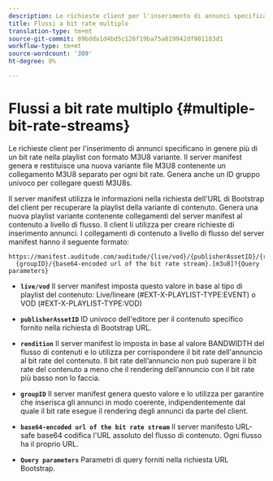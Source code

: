 ```yaml
---
description: Le richieste client per l'inserimento di annunci specificano in genere più di un bit rate nella playlist con formato M3U8 variante. Il server manifest genera e restituisce una nuova variante file M3U8 contenente un collegamento M3U8 separato per ogni bit rate. Genera anche un ID gruppo univoco per collegare questi M3U8s.
title: Flussi a bit rate multiplo
translation-type: tm+mt
source-git-commit: 89bdda1d4bd5c126f19ba75a819942df901183d1
workflow-type: tm+mt
source-wordcount: '309'
ht-degree: 0%

---
```



# Flussi a bit rate multiplo {#multiple-bit-rate-streams}

Le richieste client per l&#39;inserimento di annunci specificano in genere più di un bit rate nella playlist con formato M3U8 variante. Il server manifest genera e restituisce una nuova variante file M3U8 contenente un collegamento M3U8 separato per ogni bit rate. Genera anche un ID gruppo univoco per collegare questi M3U8s.

Il server manifest utilizza le informazioni nella richiesta dell&#39;URL di Bootstrap del client per recuperare la playlist della variante di contenuto. Genera una nuova playlist variante contenente collegamenti del server manifest al contenuto a livello di flusso. Il client li utilizza per creare richieste di inserimento annunci. I collegamenti di contenuto a livello di flusso del server manifest hanno il seguente formato:

```
https://manifest.auditude.com/auditude/{live/vod}/{publisherAssetID}/{rendition}/
  {groupID}/{base64-encoded url of the bit rate stream}.[m3u8]?{Query parameters}
```

* **`live/vod`** Il server manifest imposta questo valore in base al tipo di playlist del contenuto: Live/lineare (#EXT-X-PLAYLIST-TYPE:EVENT) o VOD (#EXT-X-PLAYLIST-TYPE:VOD)

* **`publisherAssetID`** ID univoco dell&#39;editore per il contenuto specifico fornito nella richiesta di Bootstrap URL.

* **`rendition`** Il server manifest lo imposta in base al valore BANDWIDTH del flusso di contenuti e lo utilizza per corrispondere il bit rate dell&#39;annuncio al bit rate del contenuto. Il bit rate dell’annuncio non può superare il bit rate del contenuto a meno che il rendering dell’annuncio con il bit rate più basso non lo faccia.

* **`groupID`** Il server manifest genera questo valore e lo utilizza per garantire che inserisca gli annunci in modo coerente, indipendentemente dal quale il bit rate esegue il rendering degli annunci da parte del client.

* **`base64-encoded url of the bit rate stream`** Il server manifesto URL-safe base64 codifica l&#39;URL assoluto del flusso di contenuto. Ogni flusso ha il proprio URL.

* **`Query parameters`** Parametri di query forniti nella richiesta URL Bootstrap.

